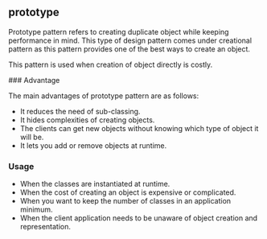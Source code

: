## prototype

Prototype pattern refers to creating duplicate object while keeping performance in mind. This type of design pattern comes under creational pattern as this pattern provides one of the best ways to create an object.

This pattern is used when creation of object directly is costly.

### Advantage

The main advantages of prototype pattern are as follows:

- It reduces the need of sub-classing.
- It hides complexities of creating objects.
- The clients can get new objects without knowing which type of object it will be.
- It lets you add or remove objects at runtime.

### Usage

- When the classes are instantiated at runtime.
- When the cost of creating an object is expensive or complicated.
- When you want to keep the number of classes in an application minimum.
- When the client application needs to be unaware of object creation and representation.
